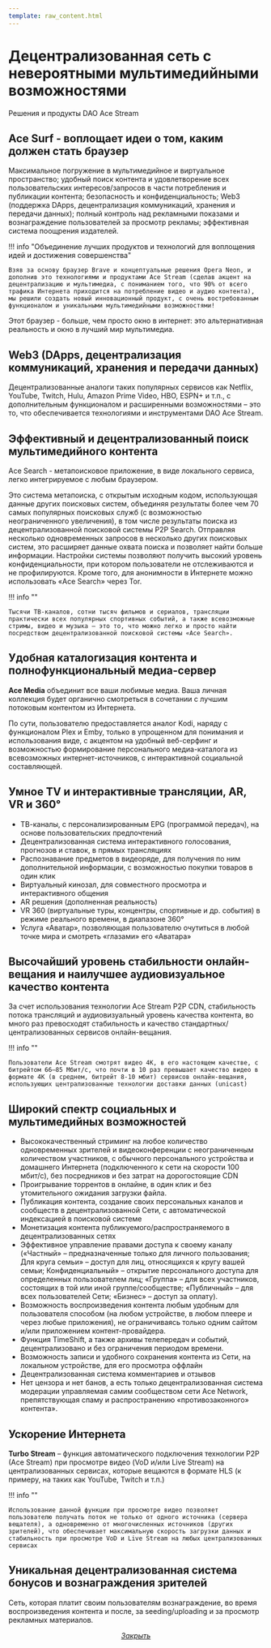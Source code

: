 ```yaml
---
template: raw_content.html
---
```


# Децентрализованная сеть с невероятными мультимедийными возможностями

Решения и продукты DAO Ace Stream

## Ace Surf - воплощает идеи о том, каким должен стать браузер

Максимальное погружение в мультимедийное и виртуальное пространство; удобный поиск контента и удовлетворение всех пользовательских интересов/запросов в части потребления и публикации контента; безопасность и конфиденциальность; Web3 (поддержка DApps, децентрализация коммуникаций, хранения и передачи данных); полный контроль над рекламными показами и вознаграждение пользователей за просмотр рекламы; эффективная система поощрения издателей.

!!! info "Объединение лучших продуктов и технологий для воплощения идей и достижения совершенства"

    Взяв за основу браузер Brave и концептуальные решения Opera Neon, и дополнив это технологиями и продуктами Ace Stream (сделав акцент на децентрализацию и мультимедиа, с пониманием того, что 90% от всего трафика Интернета приходится на потребление видео и аудио контента), мы решили создать новый инновационный продукт, с очень востребованным функционалом и уникальными мультимедийными возможностями!

Этот браузер - больше, чем просто окно в интернет: это альтернативная реальность и окно в лучший мир мультимедиа.


## Web3 (DApps, децентрализация коммуникаций, хранения и передачи данных)

Децентрализованные аналоги таких популярных сервисов как Netflix, YouTube, Twitch, Hulu, Amazon Prime Video, HBO, ESPN+ и т.п., с дополнительным функционалом и расширенными возможностями – это то, что обеспечивается технологиями и инструментами DAO Ace Stream.


## Эффективный и децентрализованный поиск мультимедийного контента

Ace Search - метапоисковое приложение, в виде локального сервиса, легко интегрируемое с любым браузером.

Это система метапоиска, с открытым исходным кодом, использующая данные других поисковых систем, объединяя результаты более чем 70 самых популярных поисковых служб (с возможностью неограниченного увеличения), в том числе результаты поиска из децентрализованной поисковой системы P2P Search. Отправляя несколько одновременных запросов в несколько других поисковых систем, это расширяет данные охвата поиска и позволяет найти больше информации. Настройки системы позволяют получить высокий уровень конфиденциальности, при котором пользователи не отслеживаются и не профилируются. Кроме того, для анонимности в Интернете можно использовать «Ace Search» через Tor.

!!! info ""

    Тысячи ТВ-каналов, сотни тысяч фильмов и сериалов, трансляции практически всех популярных спортивных событий, а также всевозможные стримы, видео и музыка — это то, что можно легко и просто найти посредством децентрализованной поисковой системы «Ace Search».


## Удобная каталогизация контента и полнофункциональный медиа-сервер

**Ace Media** объединит все ваши любимые медиа. Ваша личная коллекция будет органично смотреться в сочетании с лучшим потоковым контентом из Интернета.

По сути, пользователю предоставляется аналог Kodi, наряду с функционалом Plex и Emby, только в упрощенном для понимания и использования виде, с акцентом на удобный веб-серфинг и возможностью формирование персонального медиа-каталога из всевозможных интернет-источников, с интерактивной социальной составляющей.


## Умное TV и интерактивные трансляции, AR, VR и 360°

- ТВ-каналы, с персонализированным EPG (программой передач), на основе пользовательских предпочтений
- Децентрализованная система интерактивного голосования, прогнозов и ставок, в прямых трансляциях
- Распознавание предметов в видеоряде, для получения по ним дополнительной информации, с возможностью покупки товаров в один клик
- Виртуальный кинозал, для совместного просмотра и интерактивного общения
- AR решения (дополненная реальность)
- VR 360 (виртуальные туры, концентры, спортивные и др. события) в режиме реального времени, в диапазоне 360°
- Услуга «Аватар», позволяющая пользователю очутиться в любой точке мира и смотреть «глазами» его «Аватара»


## Высочайший уровень стабильности онлайн-вещания и наилучшее аудиовизуальное качество контента

За счет использования технологии Ace Stream P2P CDN, стабильность потока трансляций и аудиовизуальный уровень качества контента, во много раз превосходят стабильность и качество стандартных/централизованных сервисов онлайн-вещания.

!!! info ""

    Пользователи Ace Stream смотрят видео 4K, в его настоящем качестве, с битрейтом 66–85 Мбит/с, что почти в 10 раз превышает качество видео в формате 4K (в среднем, битрейт 8-10 мбит) сервисов онлайн-вещания, использующих централизованные технологии доставки данных (unicast)


## Широкий спектр социальных и мультимедийных возможностей

- Высококачественный стриминг на любое количество одновременных зрителей и видеоконференции с неограниченным количеством участников, с обычного персонального устройства и домашнего Интернета (подключенного к сети на скорости 100 мбит/c), без посредников и без затрат на дорогостоящие CDN
- Проигрывание торрентов в онлайне, в один клик и без утомительного ожидания загрузки файла.
- Публикация контента, создание своих персональных каналов и сообществ в децентрализованной Сети, с автоматической индексацией в поисковой системе
- Монетизация контента публикуемого/распространяемого в децентрализованных сетях
- Эффективное управление правами доступа к своему каналу («Частный» – предназначенные только для личного пользования; Для круга семьи» – доступ для лиц, относящихся к кругу вашей семьи; Конфиденциальный» – открытие персонального доступа для определенных пользователем лиц; «Группа» – для всех участников, состоящих в той или иной группе/сообществе; «Публичный» – для всех пользователей Сети; «Бизнес» – доступ за оплату).
- Возможность воспроизведения контента любым удобным для пользователя способом (на любом устройстве, в любом плеере и через любые приложения), не ограничиваясь только одним сайтом и/или приложением контент-провайдера.
- Функция TimeShift, а также архивы телепередач и событий, децентрализовано и без ограничения периодом времени.
- Возможность записи и удобного сохранения контента из Сети, на локальном устройстве, для его просмотра оффлайн
- Децентрализованная система комментариев и отзывов
- Нет цензора и нет банов, а есть только децентрализованная система модерации управляемая самим сообществом сети Ace Network, препятствующая спаму и распространению «противозаконного» контента».


## Ускорение Интернета

**Turbo Stream** – функция автоматического подключения технологии P2P (Ace Stream) при просмотре видео (VoD и/или Live Stream) на централизованных сервисах, которые вещаются в формате HLS (к примеру, на таких как YouTube, Twitch и т.п.)

!!! info ""

    Использование данной функции при просмотре видео позволяет пользователю получать поток не только от одного источника (сервера вещателя), а одновременно от многочисленных источников (других зрителей), что обеспечивает максимальную скорость загрузки данных и стабильность при просмотре VoD и Live Stream на любых централизованных сервисах


## Уникальная децентрализованная система бонусов и вознаграждения зрителей

Сеть, которая платит своим пользователям вознаграждение, во время воспроизведения контента и после, за seeding/uploading и за просмотр рекламных материалов.


<p style="text-align: center">
    <em>
        <a class="md-button mdx-button--transparent-light close-popup-inner" href="#">
            Закрыть
        </a>
    </em>
</p>
